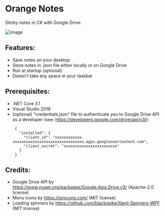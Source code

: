 # Orange Notes
Sticky notes in C# with Google Drive:
 
![image](https://user-images.githubusercontent.com/62397363/79151951-ab0fe480-7dcb-11ea-9e84-12433661bdc2.png)

## Features:
- Save notes on your desktop
- Store notes in .json file either locally or on Google Drive
- Run at startup (optional)
- Doesn't take any space in your taskbar

## Prerequisites:
- .NET Core 3.1
- Visual Studio 2019
- (optional) "credentials.json" file to authenticate you to Google Drive API as a developer (see: https://developers.google.com/drive/api/v3/):
   ```
    {
      "installed": {
        "client_id": "xxxxxxxxxxxx-xxxxxxxxxxxxxxxxxxxxxxxxxxxxxxxx.apps.googleusercontent.com",
        "client_secret": "xxxxxxxxxxxxxxxxxxxxxxxx"
      }
    }
   ```

## Credits:
- Google Drive API by https://www.nuget.org/packages/Google.Apis.Drive.v3/ (Apache-2.0 license)
- Menu icons by https://ionicons.com/ (MIT license)
- Loading spinners by https://github.com/blackspike/Xaml-Spinners-WPF (MIT license)
